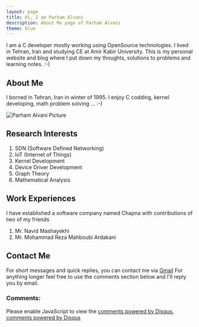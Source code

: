 ```yaml
---
layout: page
title: Hi, I am Parham Alvani
description: About Me page of Parham Alvani
theme: blue
---
```


I am a C developer mostly working using OpenSource technologies. I lived in Tehran, Iran and studying CE at Amir Kabir University.
This is my personal website and blog where I put down my thoughts, solutions to problems and learning notes. :-)

## About Me
I borned in Tehran, Iran in winter of 1995. I enjoy C codding, kernel developing, math problem solving ... :-)  

![Parham Alvani Picture]({{site.url}}/assets/images/Parham_Alvani.jpg)

## Research Interests
1. SDN (Software Defined Networking)
2. IoT (Internet of Things)
3. Kernel Development
4. Device Driver Development
5. Graph Theory
6. Mathematical Analysis


## Work Experiences
I have established a software company named Chapna
with contributions of two of my friends

1. Mr. Navid Mashayekhi
2. Mr. Mohammad Reza Mahboubi Ardakani

## Contact Me

For short messages and quick replies, you can contact me via [Gmail](mailto://parham.alvani@gmail.com)
For anything longer feel free to use the comments section below and I'll reply you by email.

### Comments:

<div id="disqus_thread"></div>
<script type="text/javascript">
  /* * * CONFIGURATION VARIABLES: EDIT BEFORE PASTING INTO YOUR WEBPAGE * * */
  var disqus_shortname = '{{site.disqushandler}}';

  /* * * DON'T EDIT BELOW THIS LINE * * */
  (function() {
      var dsq = document.createElement('script'); dsq.type = 'text/javascript'; dsq.async = true;
      dsq.src = '//' + disqus_shortname + '.disqus.com/embed.js';
      (document.getElementsByTagName('head')[0] || document.getElementsByTagName('body')[0]).appendChild(dsq);
  })();
</script>
<noscript>Please enable JavaScript to view the <a href="http://disqus.com/?ref_noscript">comments powered by Disqus.</a></noscript>
<a href="http://disqus.com" class="dsq-brlink">comments powered by <span class="logo-disqus">Disqus</span></a>
